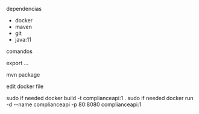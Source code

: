 dependencias 

- docker 
- maven
- git
- java:11

comandos

export ...

mvn package

edit docker file

sudo if needed docker build -t complianceapi:1 .
sudo if needed docker run -d --name complianceapi -p 80:8080 complianceapi:1
